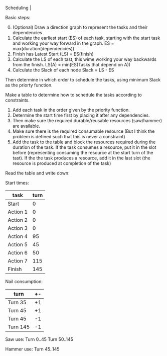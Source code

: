 Scheduling | 

Basic steps:

0. (Optional) Draw a direction graph to represent the tasks and their dependencies
1. Calculate the earliest start (ES) of each task, starting with the start task and working your way forward in the graph. ES = max(duration(dependencies))
2. Finish has Latest Start (LS) = ES(finish)
3. Calculate the LS of each tast, this wime working your way backwards from the finish. LS(A) = min(ES(Tasks that depend on A))
4. Calculate the Slack of each node Slack = LS - ES

Then determine in which order to schedule the tasks, using minimum Slack as the priorty function.

Make a table to determine how to schedule the tasks according to constraints. 
1. Add each task in the order given by the priority function. 
2. Determine the start time first by placing it after any dependencies. 
3. Then make sure the required durable/reusable resources (saw/hammer) are available.
4. Make sure there is the required consumable resource (But I think the problem is defined such that this is never a constraint)
5. Add the task to the table and block the resources required during the duration of the task. If the task consumes a resource, put it in the slot before (representing consuming the resource at the start turn of the tast). If the the task produces a resource, add it in the last slot (the resource is produced at completion of the task)

Read the table and write down:

Start times:

task | turn
-----|-----
Start | 0
Action 1 | 0
Action 2 | 0
Action 3 | 0
Action 4 | 95
Action 5 | 45
Action 6 | 50
Action 7 | 115
Finish | 145

Nail consumption:

turn | +-
-----|---
Turn 35 | +1
Turn 45 | +1
Turn 45 | -1
Turn 145 | -1

Saw use:
Turn 0..45
Turn 50..145

Hammer use:
Turn 45..145